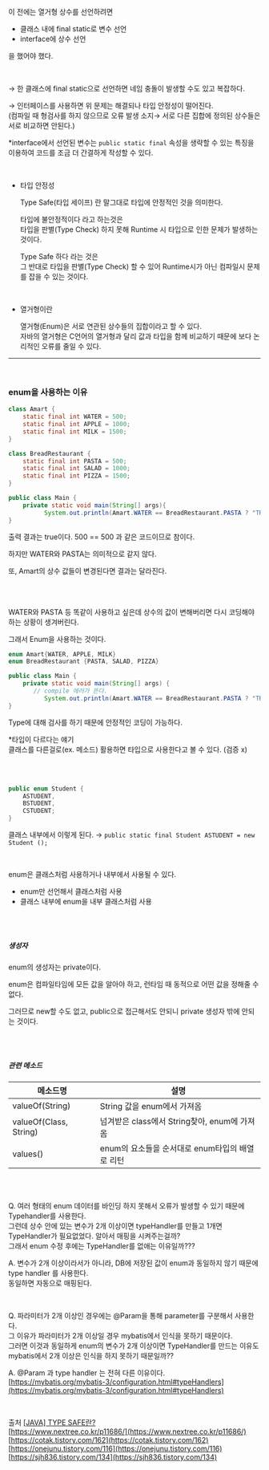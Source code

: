 이 전에는 열거형 상수를 선언하려면     

- 클래스 내에 final static로 변수 선언
- interface에 상수 선언   
      
을 했어야 했다.             

<br>

→ 한 클래스에 final static으로 선언하면 네임 충돌이 발생할 수도 있고 복잡하다.

→ 인터페이스를 사용하면 위 문제는 해결되나 타입 안정성이 떨어진다.                        
(컴파일 때 형검사를 하지 않으므로 오류 발생 소지→ 서로 다른 집합에 정의된 상수들은 서로 비교하면 안된다.)
           
*interface에서 선언된 변수는 `public static final` 속성을 생략할 수 있는 특징을 이용하여 코드를 조금 더 간결하게 작성할 수 있다.

<br>

- 타입 안정성                   
                   
    Type Safe(타입 세이프) 란 말그대로 타입에 안정적인 것을 의미한다.                   
    
    타입에 불안정적이다 라고 하는것은                                           
    타입을 판별(Type Check) 하지 못해 Runtime 시 타입으로 인한 문제가 발생하는 것이다.                   
    
    Type Safe 하다 라는 것은                    
    그 반대로 타입을 판별(Type Check) 할 수 있어 Runtime시가 아닌 컴파일시 문제를 잡을 수 있는 것이다.                   
<br>

- 열거형이란                   
                       
    열거형(Enum)은 서로 연관된 상수들의 집합이라고 할 수 있다.                    
    자바의 열거형은 C언어의 열거형과 달리 값과 타입을 함께 비교하기 때문에 보다 논리적인 오류를 줄일 수 있다.
                                          
---

<br>

### enum을 사용하는 이유

```java
class Amart {
    static final int WATER = 500;
    static final int APPLE = 1000;
    static final int MILK = 1500;
}

class BreadRestaurant {
    static final int PASTA = 500;
    static final int SALAD = 1000;
    static final int PIZZA = 1500;
}

public class Main {
    private static void main(String[] args){
	      System.out.println(Amart.WATER == BreadRestaurant.PASTA ? "TRUE" : "FALSE");
}
```

출력 결과는 true이다. 500 == 500 과 같은 코드이므로 참이다. 

하지만 WATER와 PASTA는 의미적으로 같지 않다.
                   
또, Amart의 상수 값들이 변경된다면 결과는 달라진다.                   


<br>
<br>

WATER와 PASTA 등 똑같이 사용하고 싶은데 상수의 값이 변해버리면 다시 코딩해야하는 상황이 생겨버린다.                   
                   
그래서 Enum을 사용하는 것이다.                   

```java
enum Amart{WATER, APPLE, MILK}
enum BreadRestaurant {PASTA, SALAD, PIZZA}

public class Main {
    private static void main(String[] args) {
       // compile 에러가 뜬다.
	      System.out.println(Amart.WATER == BreadRestaurant.PASTA ? "TRUE" : "FALSE");
}
```

Type에 대해 검사를 하기 때문에 안정적인 코딩이 가능하다.                   

*타입이 다르다는 얘기                      
클래스를 다른걸로(ex. 메소드) 활용하면 타입으로 사용한다고 볼 수 있다. (검증 x)                    

<br>
<br>

```java
public enum Student {
    ASTUDENT,
    BSTUDENT,
    CSTUDENT;
}
```

클래스 내부에서 이렇게 된다. → `public static final Student ASTUDENT = new Student ();`                   

<br>

enum은 클래스처럼 사용하거나 내부에서 사용될 수 있다.                   
- enum만 선언해서 클래스처럼 사용                    
- 클래스 내부에 enum을 내부 클래스처럼 사용                    
      
<br>
<br>

##### 생성자                                     

enum의 생성자는 private이다.                                     

enum은 컴파일타임에 모든 값을 알아야 하고, 런타임 때 동적으로 어떤 값을 정해줄 수 없다.            

그러므로 new할 수도 없고, public으로 접근해서도 안되니 private 생성자 밖에 안되는 것이다.              

<br>
<br>

##### 관련 메소드

| 메소드명 | 설명 |
| --- | --- |
| valueOf(String) |  String 값을 enum에서 가져옴 |
| valueOf(Class, String) | 넘겨받은 class에서 String찾아, enum에 가져옴 |
| values() | enum의 요소들을 순서대로 enum타입의 배열로 리턴 |
                              
<br>
<br>

Q. 여러 형태의 enum 데이터를 바인딩 하지 못해서 오류가 발생할 수 있기 때문에 Typehandler를 사용한다.        
그런데 상수 안에 있는 변수가 2개 이상이면 typeHandler를 만들고 1개면 TypeHandler가 필요없었다. 알아서 매핑을 시켜주는걸까?                                          
그래서 enum 수정 후에는 TypeHandler를 없애는 이유일까???                   

A. 변수가 2개 이상이라서가 아니라, DB에 저장된 값이 enum과 동일하지 않기 때문에 type handler 를 사용한다.                        
동일하면 자동으로 매핑된다.                       

<br>

Q. 파라미터가 2개 이상인 경우에는 @Param을 통해 parameter를 구분해서 사용한다.                    
그 이유가 파라미터가 2개 이상일 경우 mybatis에서 인식을 못하기 때문이다.                   
그러면 이것과 동일하게 enum의 변수가 2개 이상이면 TypeHandler를 만드는 이유도                    
mybatis에서 2개 이상은 인식을 하지 못하기 때문일까??                   

A. @Param 과 type handler 는 전혀 다른 이유이다.                   
[https://mybatis.org/mybatis-3/configuration.html#typeHandlers](https://mybatis.org/mybatis-3/configuration.html#typeHandlers)

<br>

출처
[[JAVA] TYPE SAFE란?](https://dololak.tistory.com/17)                     
[https://www.nextree.co.kr/p11686/](https://www.nextree.co.kr/p11686/)                   
[https://cotak.tistory.com/162](https://cotak.tistory.com/162)                   
[https://onejunu.tistory.com/116](https://onejunu.tistory.com/116)                   
[https://sjh836.tistory.com/134](https://sjh836.tistory.com/134)                   

